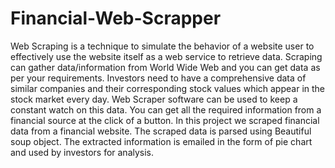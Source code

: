 # Financial-Web-Scrapper
Web Scraping is a technique to simulate the behavior of a website user to effectively use the website itself as a web service to retrieve data. Scraping can gather data/information from World Wide Web and you can get data as per your requirements. Investors need to have a comprehensive data of similar companies and their corresponding stock values which appear in the stock market every day. Web Scraper software can be used to keep a constant watch on this data. You can get all the required information from a financial source at the click of a button. In this project we scraped financial data from a financial website. The scraped data is parsed using Beautiful soup object. The extracted information is emailed in the form of pie chart and used by investors for analysis.
